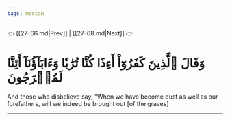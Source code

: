 ```yaml
---
tags: meccan
---
```


👈 [[27-66.md|Prev]] | [[27-68.md|Next]] 👉

# وَقَالَ ٱلَّذِينَ كَفَرُوٓاْ أَءِذَا كُنَّا تُرَٰبٗا وَءَابَآؤُنَآ أَئِنَّا لَمُخۡرَجُونَ

And those who disbelieve say, "When we have become dust as well as our forefathers, will we indeed be brought out [of the graves]

---

